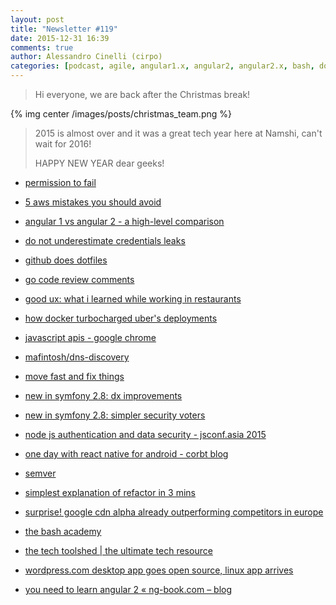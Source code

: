 ```yaml
---
layout: post
title: "Newsletter #119"
date: 2015-12-31 16:39
comments: true
author: Alessandro Cinelli (cirpo)
categories: [podcast, agile, angular1.x, angular2, angular2.x, bash, docker, go, node, nodejs, php, refactor, symfony, ux] 
---
```


>
> Hi everyone, 
> we are back after the Christmas break!

{% img center /images/posts/christmas_team.png %}


> 2015 is almost over and it was a great tech year here at Namshi, can't wait for 2016!
> 
> HAPPY NEW YEAR dear geeks!

* [permission to fail ](https://keen.io/blog/135255657976/permission-to-fail)

* [5 aws mistakes you should avoid](https://cloudonaut.io/5-aws-mistakes-you-should-avoid/?utm_content=buffer6a8c6)

* [angular 1 vs angular 2 - a high-level comparison](http://blog.jhades.org/introduction-to-angular2-the-main-goals/)

* [do not underestimate credentials leaks](https://github.com/ChALkeR/notes/blob/master/Do-not-underestimate-credentials-leaks.md)

* [github does dotfiles ](https://dotfiles.github.io/)

* [go code review comments](https://github.com/golang/go/wiki/CodeReviewComments)

<!-- more -->

* [good ux: what i learned while working in restaurants](https://www.nngroup.com/articles/ux-learn-in-restaurants/)

* [how docker turbocharged uber's deployments](http://thenewstack.io/docker-helped-turbocharge-ubers-deployments/)

* [javascript apis - google chrome](https://developer.chrome.com/apps/api_index)

* [mafintosh/dns-discovery](https://github.com/mafintosh/dns-discovery)

* [move fast and fix things ](http://githubengineering.com/move-fast)

* [new in symfony 2.8: dx improvements](http://symfony.com/blog/new-in-symfony-2-8-dx-improvements)

* [new in symfony 2.8: simpler security voters](http://symfony.com/blog/new-in-symfony-2-8-simpler-security-voters)

* [node js authentication and data security - jsconf.asia 2015](https://www.youtube.com/watch?v=a8zYmRmtss0)

* [one day with react native for android - corbt blog](https://corbt.com/posts/2015/09/16/one-day-with-react-native-for-android.html)

* [semver](https://medium.com/@tjholowaychuk/semver-bccee96cc9ac)

* [simplest explanation of refactor in 3 mins](https://agilein3minut.es/29/)

* [surprise! google cdn alpha already outperforming competitors in europe](http://blog.speedchecker.xyz/2015/12/30/google-cdn-performance-benchmark/?utm_content=buffercc72e)

* [the bash academy](http://www.bash.academy/)

* [the tech toolshed | the ultimate tech resource](http://thetechtoolshed.com/)

* [wordpress.com desktop app goes open source, linux app arrives](https://developer.wordpress.com/2015/12/17/wordpress-com-desktop-app-goes-open-source-linux-app-arrives/)

* [you need to learn angular 2 « ng-book.com – blog](http://blog.ng-book.com/you-need-to-learn-angular-2/)